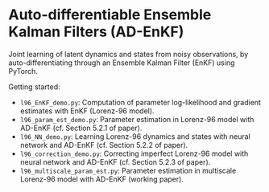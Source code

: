 # Auto-differentiable Ensemble Kalman Filters (AD-EnKF)

Joint learning of latent dynamics and states from noisy observations, by auto-differentiating through an Ensemble Kalman Filter (EnKF) using PyTorch.

Getting started:
- `l96_EnKF_demo.py`: Computation of parameter log-likelihood and gradient estimates with EnKF (Lorenz-96 model).
- `l96_param_est_demo.py`: Parameter estimation in Lorenz-96 model with AD-EnKF (cf. Section 5.2.1 of paper).
- `l96_NN_demo.py`: Learning Lorenz-96 dynamics and states with neural network and AD-EnKF (cf. Section 5.2.2 of paper).
- `l96_correction_demo.py`: Correcting imperfect Lorenz-96 model with neural network and AD-EnKF (cf. Section 5.2.3 of paper).
- `l96_multiscale_param_est.py`: Parameter estimation in multiscale Lorenz-96 model with AD-EnKF (working paper).
